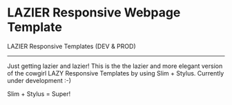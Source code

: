 # LAZIER Responsive Webpage Template
LAZIER Responsive Templates (DEV &amp; PROD)
<hr>
Just getting lazier and lazier! This is the the lazier and more elegant version of the cowgirl LAZY Responsive Templates by using Slim + Stylus. Currently under development :-)

Slim + Stylus = Super!
